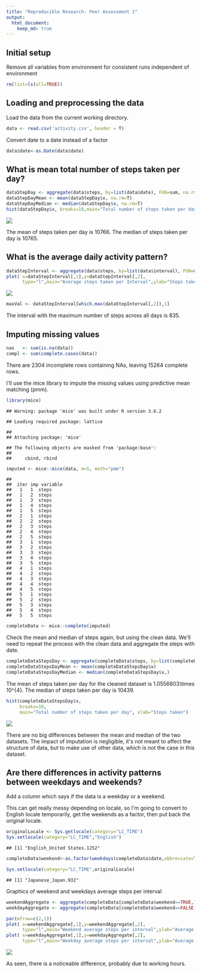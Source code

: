 ```yaml
---
title: "Reproducible Research: Peer Assessment 1"
output: 
  html_document:
    keep_md: true
---
```


## Initial setup
Remove all variables from environment for consistent runs independent of environment

```r
rm(list=ls(all=TRUE)) 
```

## Loading and preprocessing the data
Load the data from the current working directory.

```r
data <- read.csv('activity.csv', header = T)
```

Convert date to a date instead of a factor

```r
data$date<-as.Date(data$date)
```

## What is mean total number of steps taken per day?

```r
dataStepDay <- aggregate(data$steps, by=list(data$date), FUN=sum, na.rm=F)
dataStepDayMean <- mean(dataStepDay$x, na.rm=T)
dataStepDayMedian <- median(dataStepDay$x, na.rm=T)
hist(dataStepDay$x, breaks=10,main="Total number of steps taken per day", xlab="Steps taken")
```

![](PA1_template_files/figure-html/unnamed-chunk-3-1.png)<!-- -->

The mean of steps taken per day is 10766. The median of steps taken per day is 10765. 


## What is the average daily activity pattern?


```r
dataStepInterval <- aggregate(data$steps, by=list(data$interval), FUN=mean, na.rm=T)
plot( x=dataStepInterval[,1],y=dataStepInterval[,2], 
      type="l",main="Average steps taken per Interval",ylab="Steps taken", xlab="5 minutes long interval")
```

![](PA1_template_files/figure-html/unnamed-chunk-4-1.png)<!-- -->


```r
maxVal <- dataStepInterval[which.max(dataStepInterval[,2]),1]
```

The interval with the maximum number of steps across all days is 835.

## Imputing missing values


```r
nas   <- sum(is.na(data))
compl <- sum(complete.cases(data))
```

There are  2304 incomplete rows containing NAs, leaving 15264 complete rows. 

I'll use the mice library to impute the missing values using predictive mean matching (pmm).

```r
library(mice)
```

```
## Warning: package 'mice' was built under R version 3.6.2
```

```
## Loading required package: lattice
```

```
## 
## Attaching package: 'mice'
```

```
## The following objects are masked from 'package:base':
## 
##     cbind, rbind
```

```r
imputed <- mice::mice(data, m=5, meth="pmm")
```

```
## 
##  iter imp variable
##   1   1  steps
##   1   2  steps
##   1   3  steps
##   1   4  steps
##   1   5  steps
##   2   1  steps
##   2   2  steps
##   2   3  steps
##   2   4  steps
##   2   5  steps
##   3   1  steps
##   3   2  steps
##   3   3  steps
##   3   4  steps
##   3   5  steps
##   4   1  steps
##   4   2  steps
##   4   3  steps
##   4   4  steps
##   4   5  steps
##   5   1  steps
##   5   2  steps
##   5   3  steps
##   5   4  steps
##   5   5  steps
```

```r
completeData <- mice::complete(imputed)
```


Check the mean and median of steps again, but using the clean data. We'll need to repeat the process with the clean data and aggregate the steps with date.

```r
completeDataStepsDay <- aggregate(completeData$steps, by=list(completeData$date), FUN=sum)
completeDataStepsDayMean <- mean(completeDataStepsDay$x)
completeDataStepsDayMedian <- median(completeDataStepsDay$x,)
```

The mean of steps taken per day for the cleaned dataset is 1.0556803\times 10^{4}. The median of steps taken per day is 10439.  


```r
hist(completeDataStepsDay$x, 
     breaks=10,
     main="Total number of steps taken per day", xlab="Steps taken")
```

![](PA1_template_files/figure-html/unnamed-chunk-9-1.png)<!-- -->

There are no big differences between the mean and median of the two datasets. The impact of imputation is negligible, it's not meant to affect the structure of data, but to make use of other data, which is not the case in this dataset.

## Are there differences in activity patterns between weekdays and weekends?

Add a column which says if the data is a weekday or a weekend.

This can get really messy depending on locale, so I'm going to convert to English locale temporarily, get the weekends as a factor, then put back the original locale.

```r
originalLocale <- Sys.getlocale(category="LC_TIME")
Sys.setlocale(category="LC_TIME","English")
```

```
## [1] "English_United States.1252"
```

```r
completeData$weekend<-as.factor(weekdays(completeData$date,abbreviate=TRUE)  %in% c("Sun", "Sat"))

Sys.setlocale(category="LC_TIME",originalLocale)
```

```
## [1] "Japanese_Japan.932"
```

Graphics of weekend and weekdays average steps per interval



```r
weekendAggregate <- aggregate(completeData[completeData$weekend==TRUE,1], by=list(completeData[completeData$weekend==TRUE,3]), FUN=mean)
weekdayAggregate <- aggregate(completeData[completeData$weekend==FALSE,1], by=list(completeData[completeData$weekend==FALSE,3]), FUN=mean)

par(mfrow=c(2,1))
plot( x=weekendAggregate[,1],y=weekendAggregate[,2], 
      type="l",main="Weekend average steps per interval",ylab="Average steps",xlab="5 minutes long interval")
plot( x=weekdayAggregate[,1],y=weekdayAggregate[,2], 
      type="l",main="Weekday average steps per interval",ylab="Average steps",xlab="5 minutes long interval")
```

![](PA1_template_files/figure-html/unnamed-chunk-11-1.png)<!-- -->

As seen, there is a noticeable difference, probably due to working hours.
